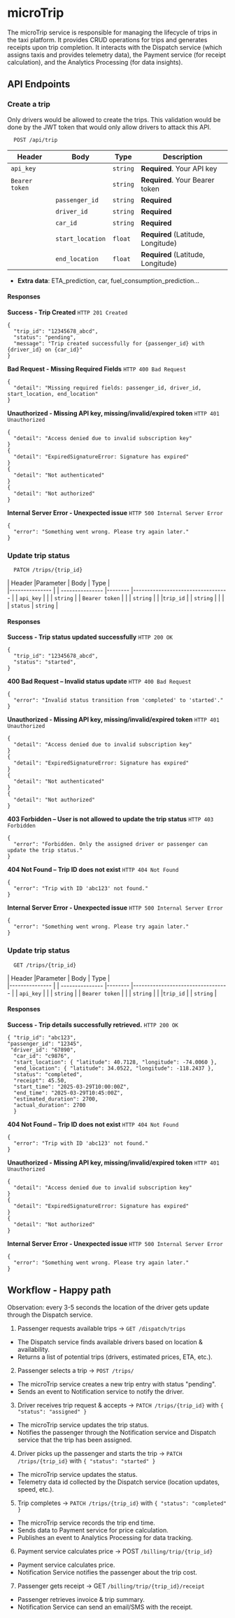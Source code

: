 # microTrip
The microTrip service is responsible for managing the lifecycle of trips in the taxi platform. It provides CRUD operations for trips and generates receipts upon trip completion. It interacts with the Dispatch service (which assigns taxis and provides telemetry data), the Payment service (for receipt calculation), and the Analytics Processing (for data insights).

## API Endpoints

### Create a trip
  Only drivers would be allowed to create the trips. This validation would be done by the JWT token that would only allow drivers to attack this API.
```http
  POST /api/trip
```

| Header          | Body            | Type     | Description                        |
|--------------- |--------------- |-------- |---------------------------------- |
| `api_key`      |               | `string` | **Required**. Your API key        |
| `Bearer token` |               | `string` | **Required**. Your Bearer token   |
|               | `passenger_id`  | `string` | **Required**                       |
|               | `driver_id`     | `string` | **Required**                       |
|               | `car_id`        | `string` | **Required**                       |
|               | `start_location` | `float`  | **Required** (Latitude, Longitude) |
|               | `end_location`  | `float`  | **Required** (Latitude, Longitude) |

- **Extra data**: ETA_prediction, car, fuel_consumption_prediction...

#### Responses
 **Success - Trip Created**
 `HTTP 201 Created`
```
{
  "trip_id": "12345678_abcd",
  "status": "pending",
  "message": "Trip created successfully for {passenger_id} with {driver_id} on {car_id}"
}
```
**Bad Request - Missing Required Fields**
`HTTP 400 Bad Request`
```
{
  "detail": "Missing required fields: passenger_id, driver_id, start_location, end_location"
}
```
**Unauthorized - Missing API key, missing/invalid/expired token**
`HTTP 401 Unauthorized`
```
{
  "detail": "Access denied due to invalid subscription key"
}
{
  "detail": "ExpiredSignatureError: Signature has expired"
}
{
  "detail": "Not authenticated"
}
{
  "detail": "Not authorized"
}
```
**Internal Server Error - Unexpected issue**
`HTTP 500 Internal Server Error`
```
{
  "error": "Something went wrong. Please try again later."
}
```

### Update trip status

```http
  PATCH /trips/{trip_id}
```

| Header          |Parameter |  Body            | Type     |       
|---------------  | | ---------------  |-------- |---------------------------------- |
| `api_key`       | |                  | `string` | 
| `Bearer token`  | |                  | `string` | 
|                 |`trip_id` |   | `string` | 
|                 | |     `status`  | `string` | 


#### Responses
 **Success - Trip status updated successfully**
 `HTTP 200 OK`
```
{
  "trip_id": "12345678_abcd",
  "status": "started",
}
```
**400 Bad Request – Invalid status update**
 `HTTP 400 Bad Request`
```
{
  "error": "Invalid status transition from 'completed' to 'started'."
}
```
**Unauthorized - Missing API key, missing/invalid/expired token**
`HTTP 401 Unauthorized`
```
{
  "detail": "Access denied due to invalid subscription key"
}
{
  "detail": "ExpiredSignatureError: Signature has expired"
}
{
  "detail": "Not authenticated"
}
{
  "detail": "Not authorized"
}
```
**403 Forbidden – User is not allowed to update the trip status**
 `HTTP 403 Forbidden`
```
{
  "error": "Forbidden. Only the assigned driver or passenger can update the trip status."
}
``` 

**404 Not Found – Trip ID does not exist**
 `HTTP 404 Not Found`
```
{
  "error": "Trip with ID 'abc123' not found."
}
``` 
**Internal Server Error - Unexpected issue**
`HTTP 500 Internal Server Error`
```
{
  "error": "Something went wrong. Please try again later."
}
```

### Update trip status

```http
  GET /trips/{trip_id}
```

| Header          |Parameter |  Body            | Type     |       
|---------------  | | ---------------  |-------- |---------------------------------- |
| `api_key`       | |                  | `string` | 
| `Bearer token`  | |                  | `string` | 
|                 |`trip_id` |   | `string` | 

#### Responses
 **Success - Trip details successfully retrieved.**
 `HTTP 200 OK`
```
{ "trip_id": "abc123", 
"passenger_id": "12345",
 "driver_id": "67890",
  "car_id": "c9876", 
  "start_location": { "latitude": 40.7128, "longitude": -74.0060 }, 
  "end_location": { "latitude": 34.0522, "longitude": -118.2437 }, 
  "status": "completed", 
  "receipt": 45.50, 
  "start_time": "2025-03-29T10:00:00Z", 
  "end_time": "2025-03-29T10:45:00Z", 
  "estimated_duration": 2700, 
  "actual_duration": 2700 
  }
```

**404 Not Found – Trip ID does not exist**
 `HTTP 404 Not Found`
```
{
  "error": "Trip with ID 'abc123' not found."
}
``` 
**Unauthorized - Missing API key, missing/invalid/expired token**
`HTTP 401 Unauthorized`
```
{
  "detail": "Access denied due to invalid subscription key"
}
{
  "detail": "ExpiredSignatureError: Signature has expired"
}
{
  "detail": "Not authorized"
}
```
**Internal Server Error - Unexpected issue**
`HTTP 500 Internal Server Error`
```
{
  "error": "Something went wrong. Please try again later."
}
```

## Workflow - Happy path
Observation: every 3-5 seconds the location of the driver gets update through the Dispatch service.
1. Passenger requests available trips → `GET /dispatch/trips`
- The Dispatch service finds available drivers based on location & availability.
- Returns a list of potential trips (drivers, estimated prices, ETA, etc.).
2. Passenger selects a trip → `POST /trips/`
- The microTrip service creates a new trip entry with status "pending".
- Sends an event to Notification service to notify the driver.
3. Driver receives trip request & accepts → `PATCH /trips/{trip_id}` with `{ "status": "assigned" }`
- The microTrip service updates the trip status.
- Notifies the passenger through the Notification service and Dispatch service that the trip has been assigned.

4. Driver picks up the passenger and starts the trip → `PATCH /trips/{trip_id}` with `{ "status": "started" }`
- The microTrip service updates the status.
- Telemetry data id collected by the Dispatch service (location updates, speed, etc.).

5. Trip completes → `PATCH /trips/{trip_id}` with `{ "status": "completed" }`
- The microTrip service records the trip end time.
- Sends data to Payment service for price calculation.
- Publishes an event to Analytics Processing for data tracking.

6. Payment service calculates price → POST `/billing/trip/{trip_id}`
- Payment service calculates price.
- Notification Service notifies the passenger about the trip cost.

7. Passenger gets receipt → GET `/billing/trip/{trip_id}/receipt` 
- Passenger retrieves invoice & trip summary.
- Notification Service can send an email/SMS with the receipt.